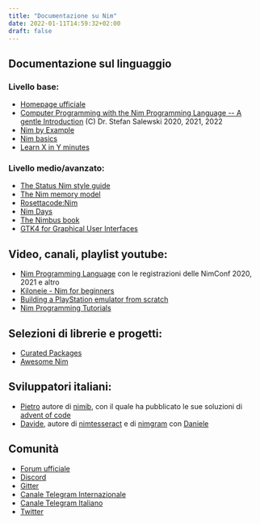 ```yaml
---
title: "Documentazione su Nim"
date: 2022-01-11T14:59:32+02:00
draft: false
---
```


## Documentazione sul linguaggio 

### Livello base:

- [Homepage ufficiale](https://nim-lang.org/documentation.html)
- [Computer Programming with the Nim Programming Language -- A gentle Introduction](http://ssalewski.de/nimprogramming.html) (C) Dr. Stefan Salewski 2020, 2021, 2022
- [Nim by Example](https://nim-by-example.github.io/)
- [Nim basics](https://narimiran.github.io/nim-basics/)
- [Learn X in Y minutes](https://learnxinyminutes.com/docs/nim/)

### Livello medio/avanzato:

- [The Status Nim style guide](https://status-im.github.io/nim-style-guide/)
- [The Nim memory model](http://zevv.nl/nim-memory/)
- [Rosettacode:Nim](https://rosettacode.org/wiki/Category:Nim)
- [Nim Days](https://xmonader.github.io/nimdays/)
- [The Nimbus book](https://nimbus.guide/)
- [GTK4 for Graphical User Interfaces](http://ssalewski.de/gtkprogramming.html)

## Video, canali, playlist youtube:

- [Nim Programming Language](https://www.youtube.com/channel/UCDAYn_VFt0VisL5-1a5Dk7Q/featured) con le registrazioni delle NimConf 2020, 2021 e altro
- [Kiloneie - Nim for beginners](https://www.youtube.com/user/kiloneie/featured)
- [Building a PlayStation emulator from scratch](https://www.youtube.com/watch?v=d0DeS4tkCaI&list=PLsy98XYocZu3yuYL5GtsXxy7erdvFz0TK)
- [Nim Programming Tutorials](https://www.youtube.com/playlist?list=PLvxZJTnSXMLrCF9lXyg8D5kxTlXjwPsHE)

## Selezioni di librerie e progetti: 

- [Curated Packages](https://github.com/nim-lang/Nim/wiki/Curated-Packages)
- [Awesome Nim](https://github.com/xflywind/awesome-nim)

## Sviluppatori italiani:

- [Pietro](https://github.com/pietroppeter) autore di [nimib](https://pietroppeter.github.io/nimib/), con il quale ha pubblicato le sue soluzioni di [advent of code](https://pietroppeter.github.io/adventofnim/)
- [Davide](https://github.com/DavideGalilei), autore di [nimtesseract](https://github.com/DavideGalilei/nimtesseract) e di [nimgram](https://github.com/nimgram) con [Daniele](https://dadadani.xyz/) 

## Comunità

- [Forum ufficiale](https://forum.nim-lang.org/)
- [Discord](https://discord.gg/nim)
- [Gitter](https://gitter.im/nim-lang/Nim)
- [Canale Telegram Internazionale](https://t.me/nim_lang)
- [Canale Telegram Italiano](https://t.me/nimitalia)
- [Twitter](https://twitter.com/nim_lang)
